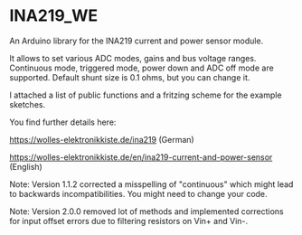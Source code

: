 # INA219_WE
An Arduino library for the INA219 current and power sensor module.

It allows to set various ADC modes, gains and bus voltage ranges. Continuous mode, triggered mode, power down and ADC off mode are supported. Default shunt size is 0.1 ohms, but you can change it. 

I attached a list of public functions and a fritzing scheme for the example sketches.

You find further details here: 

https://wolles-elektronikkiste.de/ina219  (German)

https://wolles-elektronikkiste.de/en/ina219-current-and-power-sensor (English)

Note: Version 1.1.2 corrected a misspelling of "continuous" which might lead to backwards incompatibilities. You might need to change your code.  

Note: Version 2.0.0 removed lot of methods and implemented corrections for input offset errors due to filtering resistors on Vin+ and Vin-.

